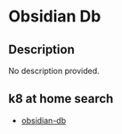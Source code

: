 # Obsidian Db

## Description

No description provided.

## k8 at home search

- [obsidian-db](https://nanne.dev/k8s-at-home-search/#/obsidian-db)
